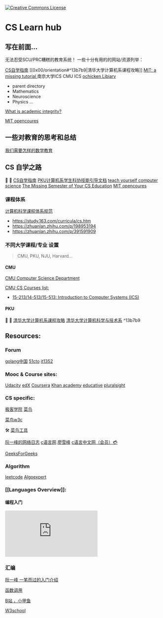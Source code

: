 <a rel="license" href="http://creativecommons.org/licenses/by-nc-sa/4.0/"><img alt="Creative Commons License" style="border-width:0" src="https://i.creativecommons.org/l/by-nc-sa/4.0/80x15.png" /> </a>

# CS Learn hub

## 写在前面...

无法忍受SCU/PRC糟糕的教育系统！
一些十分有用的的网站/资源列举：

[CS自学指南](https://github.com/PKUFlyingPig/cs-self-learning)
[[0x00/orientation#^13b7b9|清华大学计算机系课程攻略]]
[MIT: a missing tutorial ](https://missing.csail.mit.edu)
南京大学ICS
CMU ICS
[ochicken Libiary ](https://ochicken.top/Library/)

+ parent directory
+ Mathematics
+ Neuroscience
+ Physics
...

 [What is academic integrity?](http://integrity.mit.edu/handbook/academic-integrity-mit/what-academic-integrity)

 [MIT opencoures](https://ocw.mit.edu/index.htm)





##  一些对教育的思考和总结

[我们需要怎样的数学教育](http://www.matrix67.com/blog/archives/4294)



## CS 自学之路

🌟 💫 [CS自学指南](https://github.com/PKUFlyingPig/cs-self-learning)
[PKU计算机系学生科协技能引导文档](https://docs.net9.org)
[teach yourself computer science](https://teachyourselfcs.com)
[The Missing Semester of Your CS Education](https://missing.csail.mit.edu/) 
[MIT opencoures](https://ocw.mit.edu/index.htm)



### 课程体系

[计算机科学课程体系规范](https://www.acm.org/binaries/content/assets/education/cs2013_chinese.pdf)

- https://study.163.com/curricula/cs.htm
- https://zhuanlan.zhihu.com/p/198953194
- https://zhuanlan.zhihu.com/p/391591909



### 不同大学课程/专业 设置

> CMU, PKU, NJU, Harvard... 

#### CMU

[CMU Computer Science Department](https://csd.cmu.edu)

[CMU CS Courses list:](https://enr-apps.as.cmu.edu/open/SOC/SOCServlet/search)
+ [15-213/14-513/15-513: Introduction to Computer Systems (ICS)](https://www.cs.cmu.edu/~213/)

#### PKU

🌟 💫 [清华大学计算机系课程攻略](https://github.com/PKUanonym/REKCARC-TSC-UHT)
[清华大学计算机科学与技术系](https://www.cs.tsinghua.edu.cn/xshd/kx.htm) ^13b7b9



## Resources:

### Forum

[golang中国](https://www.golangtc.com)
[51cto](https://blog.51cto.com)
[it1352](https://www.it1352.com)

### Mooc & Course sites:

[Udacity](https://www.udacity.coms)
[edX](https://www.edx.org)
[Coursera](https://www.coursera.org)
[Khan academy](https://www.khanacademy.org)
[educative](https://www.educative.io)
[pluralsight](https://www.pluralsight.com)

### CS specific:

[极客学院](https://wiki.jikexueyuan.com)
[菜鸟](https://www.runoob.com)

[菜鸟w3c](https://www.w3help.cc)

🛠 [菜鸟工具](https://c.runoob.com)

[阮一峰的网络日志](https://www.ruanyifeng.com/blog/)
[c语言网](https://blog.dotcpp.com)
[廖雪峰](https://www.liaoxuefeng.com)
[c语言中文网（会员）💳 ](http://c.biancheng.net/sitemap/)

[GeeksForGeeks](https://www.geeksforgeeks.org)



### Algorithm

[leetcode](https://leetcode.com)
[Algoexpert](https://www.algoexpert.io/product)



### [[Languages Overview]]:

#### 编程入门

<iframe src="https://player.bilibili.com/player.html?aid=588019692&bvid=BV11q4y1f7ou&cid=338269463&page=1" scrolling="no" border="0" frameborder="no" framespacing="0" allowfullscreen="true" > </iframe>

### 汇编

[阮一峰 一笔而过的入门介绍](http://www.ruanyifeng.com/blog/2018/01/assembly-language-primer.html)

[函数调用](https://zhuanlan.zhihu.com/p/24129384)

[B站 ，小甲鱼](https://www.bilibili.com/video/BV1zW411n79C?share_source=copy_web)

[W3school](https://www.w3cschool.cn/assembly/assembly-establish.html)



